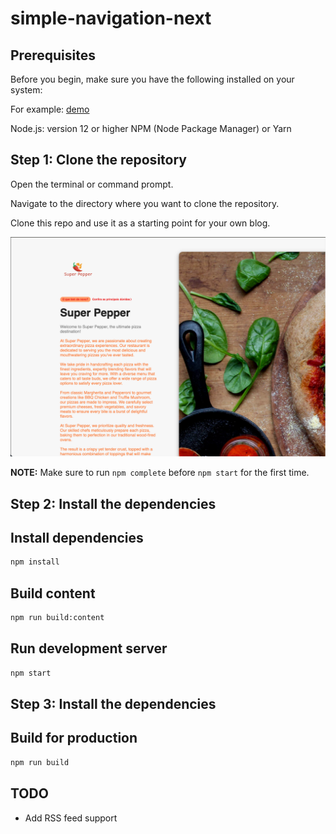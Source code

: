 # simple-navigation-next

## Prerequisites
Before you begin, make sure you have the following installed on your system:



For example:
[demo]([https://simple-navigation-next-crcl.vercel.app/])

Node.js: version 12 or higher
NPM (Node Package Manager) or Yarn

## Step 1: Clone the repository
Open the terminal or command prompt.

Navigate to the directory where you want to clone the repository.

Clone this repo and use it as a starting point for your own blog.

![image info](assets/screen-super-pepper.png)


**NOTE:** Make sure to run `npm complete` before `npm start` for the first time.

## Step 2: Install the dependencies

## Install dependencies

```sh
npm install
```

## Build content

```sh
npm run build:content
```

## Run development server

```sh
npm start
```
## Step 3: Install the dependencies

## Build for production

```sh
npm run build
```

## TODO

- Add RSS feed support
